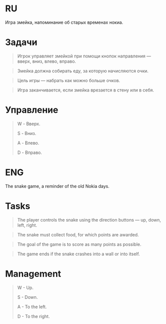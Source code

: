 # RU

Игра змейка, напоминание об старых временах нокиа.

# Задачи
> Игрок управляет змейкой при помощи кнопок направления — вверх, вниз, влево, вправо.

> Змейка должна собирать еду, за которую начисляются очки.

> Цель игры — набрать как можно больше очков.

> Игра заканчивается, если змейка врезается в стену или в себя.

# Управление 

> W - Вверх.
> 
> S - Вниз.
> 
> A - Влево.
> 
> D - Вправо.
> 


# ENG

The snake game, a reminder of the old Nokia days.

# Tasks
> The player controls the snake using the direction buttons — up, down, left, right.

> The snake must collect food, for which points are awarded.

> The goal of the game is to score as many points as possible.

> The game ends if the snake crashes into a wall or into itself.

# Management 

> W - Up.
> 
> S - Down.
> 
> A - To the left.
> 
> D - To the right.
> 
